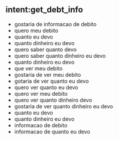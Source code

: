 ## intent:get_debt_info
- gostaria de informacao de debito
- quero meu debito
- quanto eu devo
- quanto dinheiro eu devo
- quero saber quanto devo
- quero saber quanto dinheiro eu devo
- quanto dinheiro eu devo
- que ver meu debito
- gostaria de ver meu debito
- gotaria de ver quanto eu devo
- quero ver quanto eu devo
- quero ver meu debito
- quero ver quanto dinheiro devo
- gostaria de ver quanto dinheiro eu devo
- quanto eu devo
- quanto dinheiro eu devo
- informacao de debito
- informacao de quanto eu devo